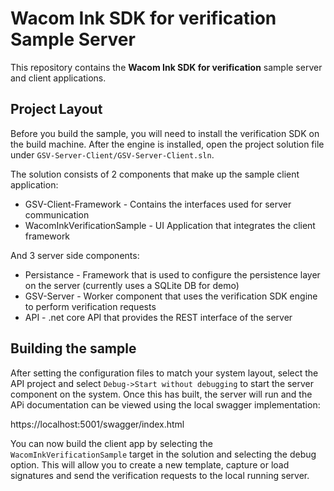 # Wacom Ink SDK for verification Sample Server

This repository contains the **Wacom Ink SDK for verification** sample server and client applications. 

## Project Layout

Before you build the sample, you will need to install the verification SDK on the build machine. After the engine is installed, open the project solution file under `GSV-Server-Client/GSV-Server-Client.sln`. 

The solution consists of 2 components that make up the sample client application:

* GSV-Client-Framework - Contains the interfaces used for server communication 
* WacomInkVerificationSample - UI Application that integrates the client framework 

And 3 server side components:

* Persistance - Framework that is used to configure the persistence layer on the server (currently uses a SQLite DB for demo)
* GSV-Server - Worker component that uses the verification SDK engine to perform verification requests
* API - .net core API that provides the REST interface of the server

## Building the sample

After setting the configuration files to match your system layout, select the API project and select  `Debug->Start without debugging`  to start the server component on the system. Once this has built, the server will run and the APi documentation can be viewed using the local swagger implementation:

https://localhost:5001/swagger/index.html

You can now build the client app by selecting the `WacomInkVerificationSample` target in the solution and selecting the debug option. This will allow you to create a new template, capture or load signatures and send the verification requests to the local running server.



    
